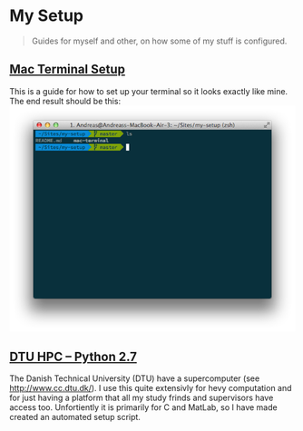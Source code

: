 # My Setup

> Guides for myself and other, on how some of my stuff is configured.

## [Mac Terminal Setup](mac-terminal)

This is a guide for how to set up your terminal so it looks exactly like mine. The end result should be this:
![Terminal setup example](https://raw.githubusercontent.com/AndreasMadsen/my-setup/master/mac-terminal/example.png)

## [DTU HPC – Python 2.7](dtu-hpc-python2)

The Danish Technical University (DTU) have a supercomputer (see http://www.cc.dtu.dk/). I use this quite extensivly for hevy computation and for just having a platform that all my study frinds and supervisors have access too. Unfortiently it is primarily for C and MatLab, so I have made created an automated setup script.

